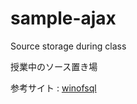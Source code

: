 # sample-ajax
Source storage during class

授業中のソース置き場

参考サイト : [winofsql](https://github.com/winofsql/sample-ajax)
